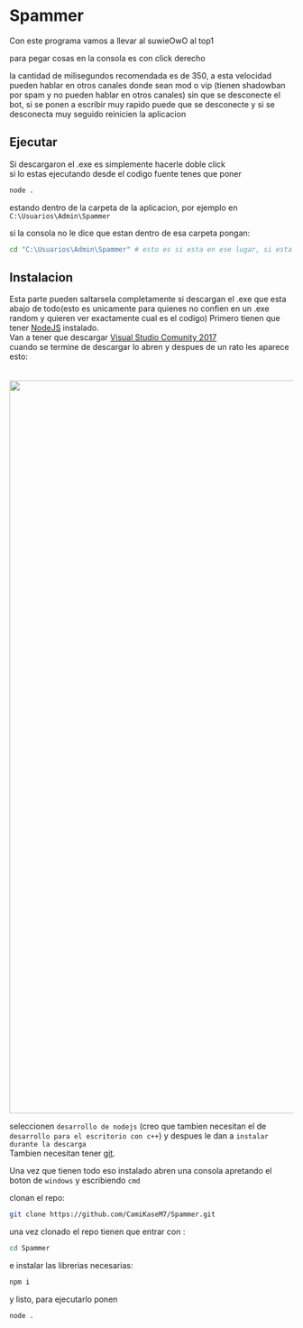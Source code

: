 # Spammer
Con este programa vamos a llevar al suwieOwO al top1

para pegar cosas en la consola es con click derecho

la cantidad de milisegundos recomendada es de 350, a esta velocidad pueden hablar en otros canales donde sean mod o vip (tienen shadowban por spam y no pueden hablar en otros canales) sin que se desconecte el bot, si se ponen a escribir muy rapido puede que se desconecte y si se desconecta muy seguido reinicien la aplicacion
## Ejecutar
Si descargaron el .exe es simplemente hacerle doble click<br>
si lo estas ejecutando desde el codigo fuente tenes que poner 

```sh
node . 
```
estando dentro de la carpeta de la aplicacion, por ejemplo en `C:\Usuarios\Admin\Spammer`

si la consola no le dice que estan dentro de esa carpeta pongan:
```sh
cd "C:\Usuarios\Admin\Spammer" # esto es si esta en ese lugar, si esta en otro pongan donde este realmente
```
## Instalacion
Esta parte pueden saltarsela completamente si descargan el .exe que esta abajo de todo(esto es unicamente para quienes no confien en un .exe random y quieren ver exactamente cual es el codigo)
Primero tienen que tener <a href="https://nodejs.org/en/">NodeJS</a> instalado.<br>
Van a tener que descargar 
<a href="https://my.visualstudio.com/Downloads?q=visual%20studio%202017&wt.mc_id=o~msft~vscom~older-downloads"> Visual Studio Comunity 2017 </a><br>
cuando se termine de descargar lo abren y despues de un rato les aparece esto:
<br>
<br>
<br>
<img src="https://media.discordapp.net/attachments/848276227847880755/927971846505246771/unknown.png?width=951&height=473" width="1300px">
<br>

seleccionen `desarrollo de nodejs` (creo que tambien necesitan el de `desarrollo para el escritorio con c++`) y despues le dan a `instalar durante la descarga` <br>
Tambien necesitan tener <a href="https://git-scm.com/downloads">git</a>.

Una vez que tienen todo eso instalado abren una consola apretando el boton de `windows` y escribiendo `cmd`

clonan el repo:
```sh
git clone https://github.com/CamiKaseM7/Spammer.git
```

una vez clonado el repo tienen que entrar con :
```sh
cd Spammer
```

e instalar las librerias necesarias:

```sh
npm i
```

y listo, para ejecutarlo ponen 

```sh
node .
```



